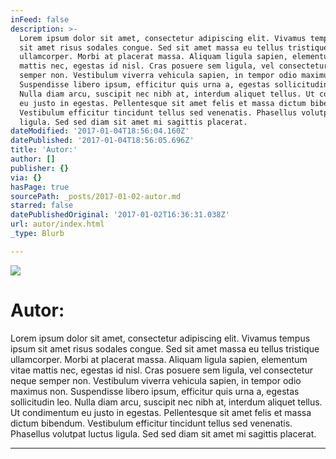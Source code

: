 ```yaml
---
inFeed: false
description: >-
  Lorem ipsum dolor sit amet, consectetur adipiscing elit. Vivamus tempus ipsum
  sit amet risus sodales congue. Sed sit amet massa eu tellus tristique
  ullamcorper. Morbi at placerat massa. Aliquam ligula sapien, elementum vitae
  mattis nec, egestas id nisl. Cras posuere sem ligula, vel consectetur neque
  semper non. Vestibulum viverra vehicula sapien, in tempor odio maximus non.
  Suspendisse libero ipsum, efficitur quis urna a, egestas sollicitudin leo.
  Nulla diam arcu, suscipit nec nibh at, interdum aliquet tellus. Ut condimentum
  eu justo in egestas. Pellentesque sit amet felis et massa dictum bibendum.
  Vestibulum efficitur tincidunt tellus sed venenatis. Phasellus volutpat luctus
  ligula. Sed sed diam sit amet mi sagittis placerat.
dateModified: '2017-01-04T18:56:04.160Z'
datePublished: '2017-01-04T18:56:05.696Z'
title: 'Autor:'
author: []
publisher: {}
via: {}
hasPage: true
sourcePath: _posts/2017-01-02-autor.md
starred: false
datePublishedOriginal: '2017-01-02T16:36:31.038Z'
url: autor/index.html
_type: Blurb

---
```

![](https://the-grid-user-content.s3-us-west-2.amazonaws.com/8f6bf143-3179-4df4-8dd2-bb0010972d44.jpg)

# Autor:

Lorem ipsum dolor sit amet, consectetur adipiscing elit. Vivamus tempus ipsum sit amet risus sodales congue. Sed sit amet massa eu tellus tristique ullamcorper. Morbi at placerat massa. Aliquam ligula sapien, elementum vitae mattis nec, egestas id nisl. Cras posuere sem ligula, vel consectetur neque semper non. Vestibulum viverra vehicula sapien, in tempor odio maximus non. Suspendisse libero ipsum, efficitur quis urna a, egestas sollicitudin leo. Nulla diam arcu, suscipit nec nibh at, interdum aliquet tellus. Ut condimentum eu justo in egestas. Pellentesque sit amet felis et massa dictum bibendum. Vestibulum efficitur tincidunt tellus sed venenatis. Phasellus volutpat luctus ligula. Sed sed diam sit amet mi sagittis placerat.

---